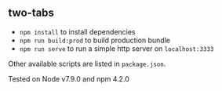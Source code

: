 two-tabs
---
- `npm install` to install dependencies
- `npm run build:prod` to build production bundle
- `npm run serve` to run a simple http server on `localhost:3333`

Other available scripts are listed in `package.json`.

Tested on Node v7.9.0 and npm 4.2.0  
